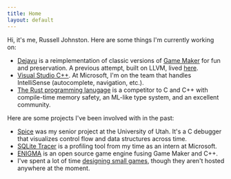 ```yaml
---
title: Home
layout: default
---
```


Hi, it's me, Russell Johnston. Here are some things I'm currently working on:

* [Dejavu](https://github.com/rpjohnst/dejavu) is a reimplementation of classic versions of [Game Maker](https://www.yoyogames.com/gamemaker) for fun and preservation. A previous attempt, built on LLVM, lived [here](https://dejavu.abubalay.com/).
* [Visual Studio C++](https://www.visualstudio.com/vs/features/cplusplus/). At Microsoft, I'm on the team that handles IntelliSense (autocomplete, navigation, etc.).
* [The Rust programming lanugage](https://www.rust-lang.org/) is a competitor to C and C++ with compile-time memory safety, an ML-like type system, and an excellent community.

Here are some projects I've been involved with in the past:

* [Spice](https://team-worm.github.io/spice/) was my senior project at the University of Utah. It's a C debugger that visualizes control flow and data structures across time.
* [SQLite Tracer](https://github.com/Microsoft/sqlite-tracer) is a profiling tool from my time as an intern at Microsoft.
* [ENIGMA](https://enigma-dev.org/) is an open source game engine fusing Game Maker and C++.
* I've spent a lot of time [designing small games](/games), though they aren't hosted anywhere at the moment.
